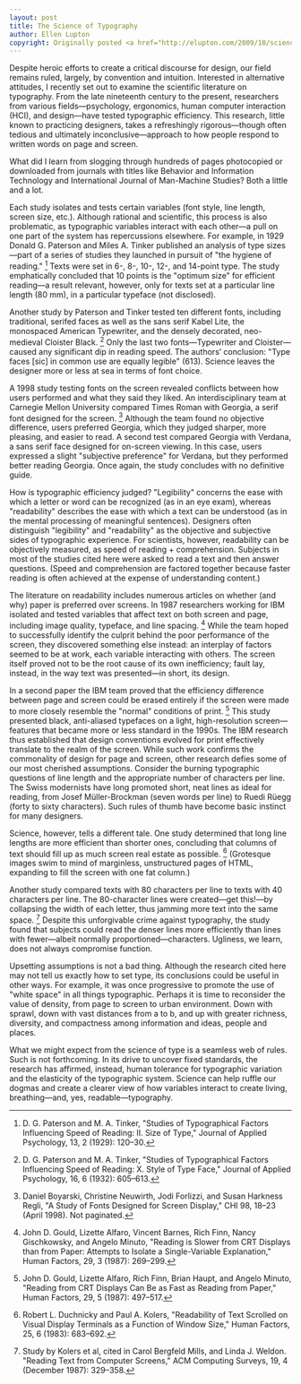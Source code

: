 ```yaml
---
layout: post
title: The Science of Typography
author: Ellen Lupton
copyright: Originally posted <a href="http://elupton.com/2009/10/science-of-typography/" target="_blank">here</a>.
---
```

Despite heroic efforts to create a critical discourse for design, our field remains ruled, largely, by convention and intuition. Interested in alternative attitudes, I recently set out to examine the scientific literature on typography. From the late nineteenth century to the present, researchers from various fields—psychology, ergonomics, human computer interaction (HCI), and design—have tested typographic efficiency. This research, little known to practicing designers, takes a refreshingly rigorous—though often tedious and ultimately inconclusive—approach to how people respond to written words on page and screen.

What did I learn from slogging through hundreds of pages photocopied or downloaded from journals with titles like Behavior and Information Technology and International Journal of Man-Machine Studies? Both a little and a lot.

Each study isolates and tests certain variables (font style, line length, screen size, etc.). Although rational and scientific, this process is also problematic, as typographic variables interact with each other—a pull on one part of the system has repercussions elsewhere. For example, in 1929 Donald G. Paterson and Miles A. Tinker published an analysis of type sizes—part of a series of studies they launched in pursuit of "the hygiene of reading." [^1] Texts were set in 6-, 8-, 10-, 12-, and 14-point type. The study emphatically concluded that 10 points is the "optimum size" for efficient reading—a result relevant, however, only for texts set at a particular line length (80 mm), in a particular typeface (not disclosed).

Another study by Paterson and Tinker tested ten different fonts, including traditional, serifed faces as well as the sans serif Kabel Lite, the monospaced American Typewriter, and the densely decorated, neo-medieval Cloister Black. [^2] Only the last two fonts—Typewriter and Cloister—caused any significant dip in reading speed. The authors’ conclusion: "Type faces [sic] in common use are equally legible" (613). Science leaves the designer more or less at sea in terms of font choice.

A 1998 study testing fonts on the screen revealed conflicts between how users performed and what they said they liked. An interdisciplinary team at Carnegie Mellon University compared Times Roman with Georgia, a serif font designed for the screen. [^3] Although the team found no objective difference, users preferred Georgia, which they judged sharper, more pleasing, and easier to read. A second test compared Georgia with Verdana, a sans serif face designed for on-screen viewing. In this case, users expressed a slight "subjective preference" for Verdana, but they performed better reading Georgia. Once again, the study concludes with no definitive guide.

How is typographic efficiency judged? "Legibility" concerns the ease with which a letter or word can be recognized (as in an eye exam), whereas "readability" describes the ease with which a text can be understood (as in the mental processing of meaningful sentences). Designers often distinguish "legibility" and "readability" as the objective and subjective sides of typographic experience. For scientists, however, readability can be objectively measured, as speed of reading + comprehension. Subjects in most of the studies cited here were asked to read a text and then answer questions. (Speed and comprehension are factored together because faster reading is often achieved at the expense of understanding content.)

The literature on readability includes numerous articles on whether (and why) paper is preferred over screens. In 1987 researchers working for IBM isolated and tested variables that affect text on both screen and page, including image quality, typeface, and line spacing. [^4] While the team hoped to successfully identify the culprit behind the poor performance of the screen, they discovered something else instead: an interplay of factors seemed to be at work, each variable interacting with others. The screen itself proved not to be the root cause of its own inefficiency; fault lay, instead, in the way text was presented—in short, its design.

In a second paper the IBM team proved that the efficiency difference between page and screen could be erased entirely if the screen were made to more closely resemble the "normal" conditions of print. [^5] This study presented black, anti-aliased typefaces on a light, high-resolution screen—features that became more or less standard in the 1990s. The IBM research thus established that design conventions evolved for print effectively translate to the realm of the screen.
While such work confirms the commonality of design for page and screen, other research defies some of our most cherished assumptions. Consider the burning typographic questions of line length and the appropriate number of characters per line. The Swiss modernists have long promoted short, neat lines as ideal for reading, from Josef Müller-Brockman (seven words per line) to Ruedi Rüegg (forty to sixty characters). Such rules of thumb have become basic instinct for many designers.

Science, however, tells a different tale. One study determined that long line lengths are more efficient than shorter ones, concluding that columns of text should fill up as much screen real estate as possible. [^6] \(Grotesque images swim to mind of marginless, unstructured pages of HTML, expanding to fill the screen with one fat column.\)

Another study compared texts with 80 characters per line to texts with 40 characters per line. The 80-character lines were created—get this!—by collapsing the width of each letter, thus jamming more text into the same space. [^7] Despite this unforgivable crime against typography, the study found that subjects could read the denser lines more efficiently than lines with fewer—albeit normally proportioned—characters. Ugliness, we learn, does not always compromise function.

Upsetting assumptions is not a bad thing. Although the research cited here may not tell us exactly how to set type, its conclusions could be useful in other ways. For example, it was once progressive to promote the use of "white space" in all things typographic. Perhaps it is time to reconsider the value of density, from page to screen to urban environment. Down with sprawl, down with vast distances from a to b, and up with greater richness, diversity, and compactness among information and ideas, people and places.

What we might expect from the science of type is a seamless web of rules. Such is not forthcoming. In its drive to uncover fixed standards, the research has affirmed, instead, human tolerance for typographic variation and the elasticity of the typographic system. Science can help ruffle our dogmas and create a clearer view of how variables interact to create living, breathing—and, yes, readable—typography.



[^1]: D. G. Paterson and M. A. Tinker, "Studies of Typographical Factors Influencing Speed of Reading: II. Size of Type," Journal of Applied Psychology, 13, 2 (1929): 120–30.
[^2]: D. G. Paterson and M. A. Tinker, "Studies of Typographical Factors Influencing Speed of Reading: X. Style of Type Face," Journal of Applied Psychology, 16, 6 (1932): 605–613.
[^3]: Daniel Boyarski, Christine Neuwirth, Jodi Forlizzi, and Susan Harkness Regli, "A Study of Fonts Designed for Screen Display," CHI 98, 18–23 (April 1998). Not paginated.
[^4]: John D. Gould, Lizette Alfaro, Vincent Barnes, Rich Finn, Nancy Gischkowsky, and Angelo Minuto, "Reading is Slower from CRT Displays than from Paper: Attempts to Isolate a Single-Variable Explanation," Human Factors, 29, 3 (1987): 269–299.
[^5]: John D. Gould, Lizette Alfaro, Rich Finn, Brian Haupt, and Angelo Minuto, "Reading from CRT Displays Can Be as Fast as Reading from Paper," Human Factors, 29, 5 (1987): 497–517.
[^6]: Robert L. Duchnicky and Paul A. Kolers, "Readability of Text Scrolled on Visual Display Terminals as a Function of Window Size," Human Factors, 25, 6 (1983): 683–692.
[^7]: Study by Kolers et al, cited in Carol Bergfeld Mills, and Linda J. Weldon. "Reading Text from Computer Screens," ACM Computing Surveys, 19, 4 (December 1987): 329–358.